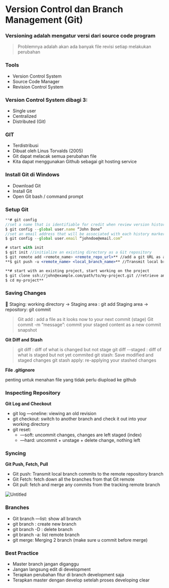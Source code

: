 # Version Control dan Branch Management (Git)

### Versioning adalah mengatur versi dari source code program

> Problemnya adalah akan ada banyak file revisi setiap melakukan perubahan
> 


### Tools

- Version Control System
- Source Code Manager
- Revision Control System

### Version Control System dibagi 3:

- Single user
- Centralized
- Distributed (Git)

### GIT

- Terdistribusi
- Dibuat oleh Linus Torvalds (2005)
- Git dapat melacak semua perubahan file
- Kita dapat menggunakan Github sebagai git hosting service

### Install Git di Windows

- Download Git
- Install Git
- Open Git bash / command prompt

### Setup Git

```jsx
**# git config
//set a name that is identifiable for credit when review version history
$ git config --global user.name “John Done” 
//set an email address that will be associated with each history marker
$ git config --global user.email “johndoe@email.com”

# start with init
$ git init //initialize an existing directory as a Git repository
$ git remote add <remote_name> <remote_repo_url>** //add a git URL as an alias
**$ git push -u <remote_name> <local_branch_name>** //Transmit local branch commits to the remote repository branch

**# start with an existing project, start working on the project
$ git clone ssh://john@example.com/path/to/my-project.git //retrieve an entire repository from a hosted location via URL
$ cd my-project**
```

### Saving Changes

<aside>
💼 Staging: 
working directory → Staging area : git add
Staging area → repository: git commit

</aside>


> Git add : add a file as it looks now to your next commit (stage)
Git commit -m “message”: commit your staged content as a new commit snapshot
> 

**Git Diff and Stash**

> git diff : diff of what is changed but not stage
git diff --staged : diff of what is staged but not yet commited
git stash: Save modified and staged changes
git stash apply: re-applying your stashed changes
> 

**File .gitignore**

penting untuk menahan file yang tidak perlu diupload ke github

### Inspecting Repository

**Git Log and Checkout**

- git log —oneline: viewing an old revision
- git checkout: switch to another branch and check it out into your working directory
- git reset:
    - —soft: uncommit changes, changes are left staged (index)
    - —hard: uncommit + unstage + delete change, nothing left



### Syncing

**Git Push, Fetch, Pull**

- Git push: Transmit local branch commits to the remote repository branch
- Git Fetch: fetch down all the branches from that Git remote
- Git pull: fetch and merge any commits from the tracking remote branch

![Untitled](Version%20Co%208aed7/Untitled%204.png)

### Branches

- Git branch —list: show all branch
- git branch <branch>: create new branch
- git branch -D <branch>: delete branch
- git branch -a: list remote branch
- git merge: Merging 2 branch (make sure u commit before merge)

### Best Practice

- Master branch jangan diganggu
- Jangan langsung edit di development
- Terapkan perubahan fitur di branch development saja
- Terapkan master dengan develop setelah proses developing clear
